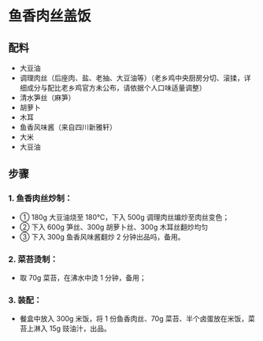 # 鱼香肉丝盖饭

## 配料
- 大豆油
- 调理肉丝（后座肉、盐、老抽、大豆油等）（老乡鸡中央厨房分切、滚揉，详细成分与配比老乡鸡官方未公布，请依据个人口味适量调整）
- 清水笋丝（麻笋）
- 胡萝卜
- 木耳
- 鱼香风味酱（来自四川新雅轩）
- 大米
- 大豆油

## 步骤
### 1. 鱼香肉丝炒制：
- ① 180g 大豆油烧至 180℃，下入 500g 调理肉丝煸炒至肉丝变色；
- ② 下入 600g 笋丝、300g 胡萝卜丝、300g 木耳丝翻炒均匀
- ③ 下入 300g 鱼香风味酱翻炒 2 分钟出品吗，备用。

### 2. 菜苔烫制：
- 取 70g 菜苔，在沸水中烫 1 分钟，备用；

### 3. 装配：
- 餐盒中放入 300g 米饭，将 1 份鱼香肉丝、70g 菜苔、半个卤蛋放在米饭，菜苔上淋入 15g 豉油汁，出品。